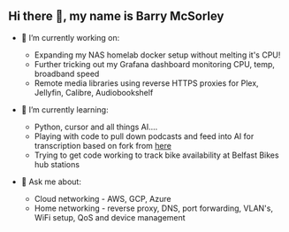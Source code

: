 ## Hi there 👋, my name is Barry McSorley

- 🔭 I’m currently working on:
  - Expanding my NAS homelab docker setup without melting it's CPU!
  - Further tricking out my Grafana dashboard monitoring CPU, temp, broadband speed
  - Remote media libraries using reverse HTTPS proxies for Plex, Jellyfin, Calibre, Audiobookshelf
 
- 🌱 I’m currently learning:
  - Python, cursor and all things AI....
  - Playing with code to pull down podcasts and feed into AI for transcription based on fork from [here](https://github.com/KeithGalli/Podcast-Downloader)
  - Trying to get code working to track bike availability at Belfast Bikes hub stations
 
- 💬 Ask me about:
  - Cloud networking - AWS, GCP, Azure
  - Home networking - reverse proxy, DNS, port forwarding, VLAN's, WiFi setup, QoS and device management
<!--- 
**barmcsorley/barmcsorley** is a ✨ _special_ ✨ repository because its `README.md` (this file) appears on your GitHub profile.

Here are some ideas to get you started:

- 🔭 I’m currently working on ...
- 🌱 I’m currently learning ...
- 👯 I’m looking to collaborate on ...
- 🤔 I’m looking for help with ...
- 💬 Ask me about ...
- 📫 How to reach me: ...
- 😄 Pronouns: ...
- ⚡ Fun fact: ...
-->
